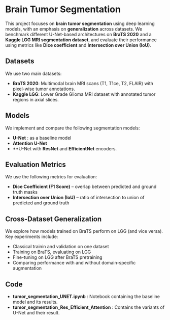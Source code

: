#  Brain Tumor Segmentation 

This project focuses on **brain tumor segmentation** using deep learning models, with an emphasis on **generalization** across datasets. We benchmark different U-Net-based architectures on **BraTS 2020** and a **Kaggle LGG MRI segmentation dataset**, and evaluate their performance using metrics like **Dice coefficient** and **Intersection over Union (IoU)**.

## Datasets

We use two main datasets:

- **BraTS 2020**: Multimodal brain MRI scans (T1, T1ce, T2, FLAIR) with pixel-wise tumor annotations.
- **Kaggle LGG**: Lower Grade Glioma MRI dataset with annotated tumor regions in axial slices.

## Models

We implement and compare the following segmentation models:

- **U-Net** : as a baseline model
- **Attention U-Net**
- **U-Net with **ResNet** and **EfficientNet** encoders.

## Evaluation Metrics

We use the following metrics for evaluation:

- **Dice Coefficient (F1 Score)** – overlap between predicted and ground truth masks
- **Intersection over Union (IoU)** – ratio of intersection to union of predicted and ground truth

## Cross-Dataset Generalization

We explore how models trained on BraTS perform on LGG (and vice versa). Key experiments include:

- Classical trainin and validation on one dataset
- Training on BraTS, evaluating on LGG
- Fine-tuning on LGG after BraTS pretraining
- Comparing performance with and without domain-specific augmentation

## Code

- **tumor_segmentation_UNET.ipynb** : Notebook containing the baseline model and its results.
- **tumor_segmentation_Res_Efficient_Attention** : Contains the variants of U-Net and their result.
